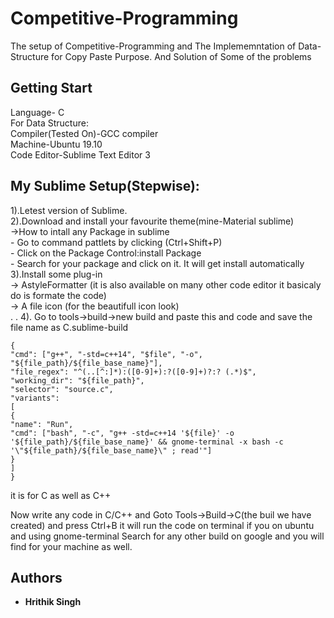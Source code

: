 # Competitive-Programming
The setup of Competitive-Programming and The Implememntation of Data-Structure for Copy Paste Purpose. 
And Solution of Some of the problems

## Getting Start
Language- C <br />
For Data Structure: <br />
Compiler(Tested On)-GCC compiler  <br />
Machine-Ubuntu 19.10 <br />
Code Editor-Sublime Text Editor 3 <br />

## My Sublime Setup(Stepwise):
1).Letest version of Sublime. <br />
2).Download and install your favourite theme(mine-Material sublime)  <br />
   ->How to intall any Package in sublime <br />
      - Go to command pattlets by clicking (Ctrl+Shift+P)  <br />
      - Click on the Package Control:install Package <br />
      - Search for your package and click on it. It will get install automatically <br />
 3).Install some plug-in <br />
    -> AstyleFormatter (it is also available on many other code editor it basicaly do is formate the code) <br />
    -> A file icon (for the beautifull icon look) <br />
      .
      .
 4). Go to tools->build->new build and paste this and code and save the file name as C.sublime-build
 ```
 {
"cmd": ["g++", "-std=c++14", "$file", "-o", "${file_path}/${file_base_name}"],
"file_regex": "^(..[^:]*):([0-9]+):?([0-9]+)?:? (.*)$",
"working_dir": "${file_path}",
"selector": "source.c",
"variants":
[
{
"name": "Run",
"cmd": ["bash", "-c", "g++ -std=c++14 '${file}' -o '${file_path}/${file_base_name}' && gnome-terminal -x bash -c '\"${file_path}/${file_base_name}\" ; read'"]
}
]
}
```
it is for C as well as C++

Now write any code in C/C++ and Goto Tools->Build->C(the buil we have created) and press Ctrl+B it will run the code on terminal if you on ubuntu
and using gnome-terminal
Search for any other build on google and you will find for your machine as well.

## Authors

* **Hrithik Singh**

